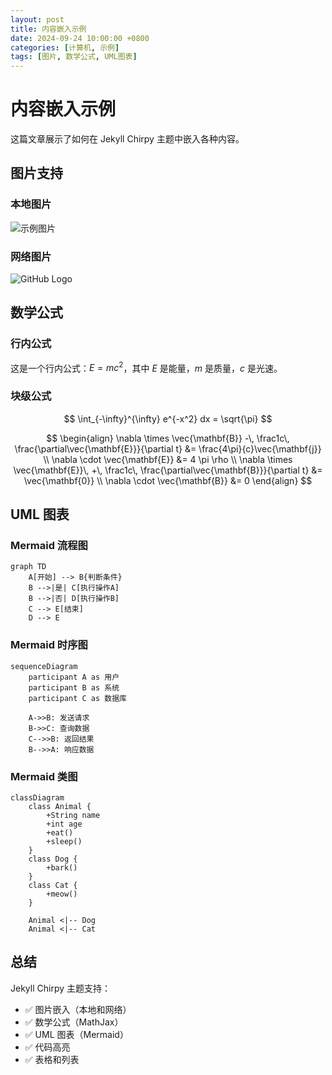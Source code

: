 ```yaml
---
layout: post
title: 内容嵌入示例
date: 2024-09-24 10:00:00 +0800
categories: [计算机, 示例]
tags: [图片, 数学公式, UML图表]
---
```


# 内容嵌入示例

这篇文章展示了如何在 Jekyll Chirpy 主题中嵌入各种内容。

## 图片支持

### 本地图片
![示例图片](/assets/img/favicon.ico)

### 网络图片
![GitHub Logo](https://github.githubassets.com/images/modules/logos_page/GitHub-Mark.png)

## 数学公式

### 行内公式
这是一个行内公式：$E = mc^2$，其中 $E$ 是能量，$m$ 是质量，$c$ 是光速。

### 块级公式
$$
\int_{-\infty}^{\infty} e^{-x^2} dx = \sqrt{\pi}
$$

$$
\begin{align}
\nabla \times \vec{\mathbf{B}} -\, \frac1c\, \frac{\partial\vec{\mathbf{E}}}{\partial t} &= \frac{4\pi}{c}\vec{\mathbf{j}} \\
\nabla \cdot \vec{\mathbf{E}} &= 4 \pi \rho \\
\nabla \times \vec{\mathbf{E}}\, +\, \frac1c\, \frac{\partial\vec{\mathbf{B}}}{\partial t} &= \vec{\mathbf{0}} \\
\nabla \cdot \vec{\mathbf{B}} &= 0
\end{align}
$$

## UML 图表

### Mermaid 流程图
```mermaid
graph TD
    A[开始] --> B{判断条件}
    B -->|是| C[执行操作A]
    B -->|否| D[执行操作B]
    C --> E[结束]
    D --> E
```

### Mermaid 时序图
```mermaid
sequenceDiagram
    participant A as 用户
    participant B as 系统
    participant C as 数据库
    
    A->>B: 发送请求
    B->>C: 查询数据
    C-->>B: 返回结果
    B-->>A: 响应数据
```

### Mermaid 类图
```mermaid
classDiagram
    class Animal {
        +String name
        +int age
        +eat()
        +sleep()
    }
    class Dog {
        +bark()
    }
    class Cat {
        +meow()
    }
    
    Animal <|-- Dog
    Animal <|-- Cat
```

## 总结

Jekyll Chirpy 主题支持：
- ✅ 图片嵌入（本地和网络）
- ✅ 数学公式（MathJax）
- ✅ UML 图表（Mermaid）
- ✅ 代码高亮
- ✅ 表格和列表
